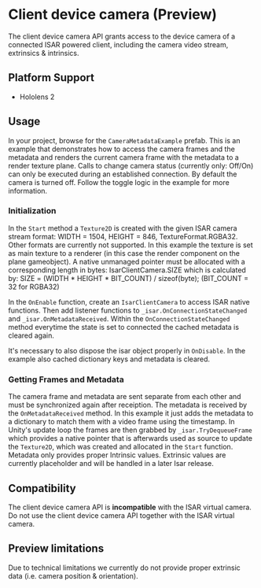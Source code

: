 # Client device camera (Preview)

The client device camera API grants access to the device camera of a connected ISAR powered client, including the camera video stream, extrinsics & intrinsics.

## Platform Support

* Hololens 2

## Usage

In your project, browse for the `CameraMetadataExample` prefab. This is an example that demonstrates how to access the camera frames and the metadata and renders 
the current camera frame with the metadata to a render texture plane.
Calls to change camera status (currently only: Off/On) can only be executed during an established connection. By default the camera is turned off. Follow the toggle logic in the example for more information. 

### Initialization
In the `Start` method a `Texture2D` is created with the given ISAR camera stream format: WIDTH = 1504, HEIGHT = 846, TextureFormat.RGBA32. Other formats are currently not supported.
In this example the texture is set as main texture to a renderer (in this case the render component on the plane gameobject).
A native unmanaged pointer must be allocated with a corresponding length in bytes: IsarClientCamera.SIZE which is calculated by: SIZE = (WIDTH * HEIGHT * BIT_COUNT) / sizeof(byte); (BIT_COUNT = 32 for RGBA32)

In the `OnEnable` function, create an `IsarClientCamera` to access ISAR native functions. Then add listener functions to `_isar.OnConnectionStateChanged` and `_isar.OnMetadataReceived`.
Within the `OnConnectionStateChanged` method everytime the state is set to connected the cached metadata is cleared again.

It's necessary to also dispose the isar object properly in `OnDisable`. In the example also cached dictionary keys and metadata is cleared.

### Getting Frames and Metadata
The camera frame and metadata are sent separate from each other and must be synchronized again after receiption.
The metadata is received by the `OnMetadataReceived` method. In this example it just adds the metadata to a dictionary to match them with a video frame using the timestamp.
In Unity's update loop the frames are then grabbed by `_isar.TryDequeueFrame` which provides a native pointer that is afterwards used as source to update the `Texture2D`,
which was created and allocated in the `Start` function.   
Metadata only provides proper Intrinsic values. Extrinsic values are currently placeholder and will be handled in a later Isar release.

## Compatibility

The client device camera API is **incompatible** with the ISAR virtual camera. Do not use the client device camera API together with the ISAR virtual camera.

## Preview limitations

Due to technical limitations we currently do not provide proper extrinsic data (i.e. camera position & orientation).
